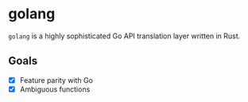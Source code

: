 # golang

`golang` is a highly sophisticated Go API translation layer written in Rust.

## Goals
- [x] Feature parity with Go
- [x] Ambiguous functions
